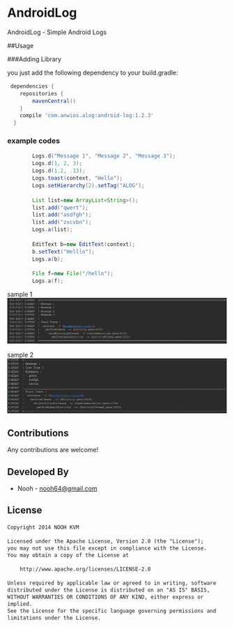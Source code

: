# AndroidLog
AndroidLog - Simple Android Logs

##Usage

###Adding Library

you just add the following dependency to your build.gradle:

```groovy 
 dependencies {  
    repositories {
        mavenCentral()
    }
    compile 'com.anwios.alog:android-log:1.2.3'
  }
```
### example codes
```java
        Logs.d("Message 1", "Message 2", "Message 3");
        Logs.d(1, 2, 3);
        Logs.d(1.2, .13);
        Logs.toast(context, "Hello");
        Logs.setHierarchy(2).setTag("ALOG");
        
        List list=new ArrayList<String>();
        list.add("qwert");
        list.add("asdfgh");
        list.add("zxcvbn");
        Logs.a(list);

        EditText b=new EditText(context);
        b.setText("Helllo");
        Logs.a(b);

        File f=new File("/hello");
        Logs.a(f);
 ```
 sample  1
 ![sample 1](images/sample1.png)
 
 sample 2
 ![sample 2](images/sample2.png)
## Contributions

Any contributions are welcome! 

## Developed By
* Nooh - <nooh64@gmail.com> 

## License

    Copyright 2014 NOOH KVM

    Licensed under the Apache License, Version 2.0 (the "License");
    you may not use this file except in compliance with the License.
    You may obtain a copy of the License at

        http://www.apache.org/licenses/LICENSE-2.0

    Unless required by applicable law or agreed to in writing, software
    distributed under the License is distributed on an "AS IS" BASIS,
    WITHOUT WARRANTIES OR CONDITIONS OF ANY KIND, either express or implied.
    See the License for the specific language governing permissions and
    limitations under the License.
